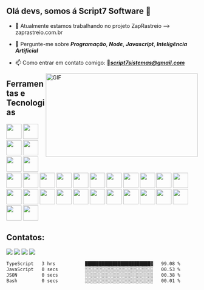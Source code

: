 ## Olá devs, somos á Script7 Software 👋

- 🔭 Atualmente estamos trabalhando no projeto ZapRastreio --> zaprastreio.com.br
- 💬 Pergunte-me sobre ***Programação***, ***Node***, ***Javascript***, ***Inteligência Artificial***
- 📫 Como entrar em contato comigo: 📧***script7sistemas@gmail.com***

  <img align="right" alt="GIF" src="https://github.com/abhisheknaiidu/abhisheknaiidu/blob/master/code.gif?raw=true" width="400" height="220" />

## Ferramentas e Tecnologias

  <img src="https://cdn.jsdelivr.net/gh/devicons/devicon/icons/javascript/javascript-original.svg"  width="40" height="40"/> <img src="https://cdn.jsdelivr.net/gh/devicons/devicon/icons/php/php-original.svg"  width="40" height="40"/> <img src="https://cdn.jsdelivr.net/gh/devicons/devicon/icons/typescript/typescript-original.svg"  width="40" height="40"/> <img src="https://cdn.jsdelivr.net/gh/devicons/devicon/icons/dart/dart-original.svg"  width="40" height="40"/>
  <img src="https://cdn.jsdelivr.net/gh/devicons/devicon/icons/html5/html5-original-wordmark.svg"  width="40" height="40"/>
  <img src="https://cdn.jsdelivr.net/gh/devicons/devicon/icons/css3/css3-original-wordmark.svg"  width="40" height="40"/>
  <img src="https://cdn.jsdelivr.net/gh/devicons/devicon/icons/react/react-original-wordmark.svg"  width="40" height="40"/>
  <img src="https://cdn.jsdelivr.net/gh/devicons/devicon/icons/nextjs/nextjs-original.svg"  width="40" height="40"/>
  <img src="https://cdn.jsdelivr.net/gh/devicons/devicon/icons/tailwindcss/tailwindcss-original-wordmark.svg"  width="40" height="40"/>
  <img src="https://cdn.jsdelivr.net/gh/devicons/devicon/icons/flutter/flutter-original.svg"  width="40" height="40"/>
  <img src="https://cdn.jsdelivr.net/gh/devicons/devicon/icons/firebase/firebase-plain-wordmark.svg"  width="40" height="40"/>
  <img src="https://cdn.jsdelivr.net/gh/devicons/devicon/icons/mysql/mysql-original-wordmark.svg"  width="40" height="40"/>
  <img src="https://cdn.jsdelivr.net/gh/devicons/devicon/icons/mongodb/mongodb-original-wordmark.svg"  width="40" height="40"/>
  <img src="https://cdn.jsdelivr.net/gh/devicons/devicon/icons/postgresql/postgresql-original-wordmark.svg"  width="40" height="40"/>
  <img src="https://cdn.jsdelivr.net/gh/devicons/devicon/icons/sequelize/sequelize-original.svg"  width="40" height="40"/>
  <img src="https://cdn.jsdelivr.net/gh/devicons/devicon/icons/bootstrap/bootstrap-original.svg"  width="40" height="40"/>
  <img src="https://cdn.jsdelivr.net/gh/devicons/devicon/icons/docker/docker-original-wordmark.svg"  width="40" height="40"/>
  <img src="https://cdn.jsdelivr.net/gh/devicons/devicon/icons/express/express-original.svg"  width="40" height="40"/>
  <img src="https://cdn.jsdelivr.net/gh/devicons/devicon/icons/figma/figma-original.svg"  width="40" height="40"/>
  <img src="https://cdn.jsdelivr.net/gh/devicons/devicon/icons/git/git-original.svg"  width="40" height="40"/>
  <img src="https://cdn.jsdelivr.net/gh/devicons/devicon/icons/facebook/facebook-original.svg"  width="40" height="40"/>
  <img src="https://cdn.jsdelivr.net/gh/devicons/devicon/icons/google/google-original.svg"  width="40" height="40"/>
  <img src="https://cdn.jsdelivr.net/gh/devicons/devicon/icons/heroku/heroku-original.svg"  width="40" height="40"/>
  <img src="https://cdn.jsdelivr.net/gh/devicons/devicon/icons/handlebars/handlebars-original.svg"  width="40" height="40"/>
  <img src="https://cdn.jsdelivr.net/gh/devicons/devicon/icons/nginx/nginx-original.svg"  width="40" height="40"/>
  <img src="https://cdn.jsdelivr.net/gh/devicons/devicon/icons/npm/npm-original-wordmark.svg"  width="40" height="40"/>
  <img src="https://cdn.jsdelivr.net/gh/devicons/devicon/icons/yarn/yarn-original.svg"  width="40" height="40"/>
  <img src="https://cdn.jsdelivr.net/gh/devicons/devicon/icons/redis/redis-original.svg"  width="40" height="40"/>
  <img src="https://cdn.jsdelivr.net/gh/devicons/devicon/icons/redux/redux-original.svg"  width="40" height="40"/>
  <img src="https://cdn.jsdelivr.net/gh/devicons/devicon/icons/vscode/vscode-original.svg"  width="40" height="40"/>
          

## Contatos:

<div>
<a href="https://www.youtube.com/@script7sistemas" target="_blank"><img loading="lazy" src="https://img.shields.io/badge/YouTube-FF0000?style=for-the-badge&logo=youtube&logoColor=white" target="_blank"></a>
<a href="https://www.instagram.com/devjuniors7/" target="_blank"><img loading="lazy" src="https://img.shields.io/badge/-Instagram-%23E4405F?style=for-the-badge&logo=instagram&logoColor=white" target="_blank"></a>
<a href = "mailto:script7sistemas@gmail.com"><img loading="lazy" src="https://img.shields.io/badge/Gmail-D14836?style=for-the-badge&logo=gmail&logoColor=white" target="_blank"></a>
<a href="https://www.linkedin.com/in/giovani-junior-218911235" target="_blank"><img loading="lazy" src="https://img.shields.io/badge/-LinkedIn-%230077B5?style=for-the-badge&logo=linkedin&logoColor=white" target="_blank"></a>   
</div>

<!--START_SECTION:waka-->

```txt
TypeScript   3 hrs           ████████████████████████▓   99.08 %
JavaScript   0 secs          ░░░░░░░░░░░░░░░░░░░░░░░░░   00.53 %
JSON         0 secs          ░░░░░░░░░░░░░░░░░░░░░░░░░   00.38 %
Bash         0 secs          ░░░░░░░░░░░░░░░░░░░░░░░░░   00.01 %
```

<!--END_SECTION:waka-->

 
